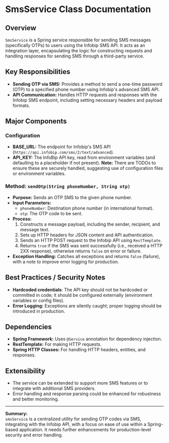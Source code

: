 # SmsService Class Documentation

## Overview

`SmsService` is a Spring service responsible for sending SMS messages (specifically OTPs) to users using the Infobip SMS API. It acts as an integration layer, encapsulating the logic for constructing requests and handling responses for sending SMS through a third-party service.

## Key Responsibilities

- **Sending OTP via SMS:** Provides a method to send a one-time password (OTP) to a specified phone number using Infobip's advanced SMS API.
- **API Communication:** Handles HTTP requests and responses with the Infobip SMS endpoint, including setting necessary headers and payload formats.

## Major Components

### Configuration

- **BASE_URL:** The endpoint for Infobip's SMS API (`https://api.infobip.com/sms/2/text/advanced`).
- **API_KEY:** The InfoBip API key, read from environment variables (and defaulting to a placeholder if not present). **Note:** There are TODOs to ensure these are securely handled, suggesting use of configuration files or environment variables.

### Method: `sendOtp(String phoneNumber, String otp)`

- **Purpose:** Sends an OTP SMS to the given phone number.
- **Input Parameters:**
  - `phoneNumber`: Destination phone number (in international format).
  - `otp`: The OTP code to be sent.
- **Process:**
  1. Constructs a message payload, including the sender, recipient, and message text.
  2. Sets up HTTP headers for JSON content and API authentication.
  3. Sends an HTTP POST request to the Infobip API using `RestTemplate`.
  4. Returns `true` if the SMS was sent successfully (i.e., received a HTTP 2XX response), otherwise returns `false` on error or failure.
- **Exception Handling:** Catches all exceptions and returns `false` (failure), with a note to improve error logging for production.

## Best Practices / Security Notes

- **Hardcoded credentials**: The API key should not be hardcoded or committed in code; it should be configured externally (environment variables or config files).
- **Error Logging:** Exceptions are silently caught; proper logging should be introduced in production.

## Dependencies

- **Spring Framework:** Uses `@Service` annotation for dependency injection.
- **RestTemplate:** For making HTTP requests.
- **Spring HTTP Classes:** For handling HTTP headers, entities, and responses.

## Extensibility

- The service can be extended to support more SMS features or to integrate with additional SMS providers.
- Error handling and response parsing could be enhanced for robustness and better monitoring.

---

**Summary:**  
`smsService` is a centralized utility for sending OTP codes via SMS, integrating with the Infobip API, with a focus on ease of use within a Spring-based application. It needs further enhancements for production-level security and error handling.